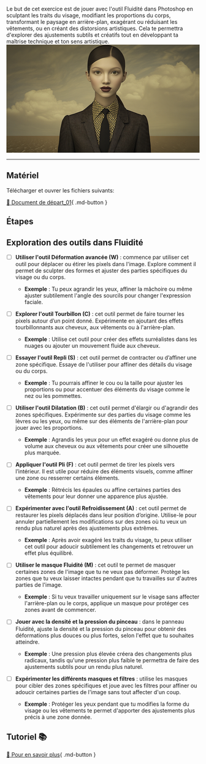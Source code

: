 <style>.md-footer{display:none;}</style>
<style>.md-headher{display:none;}</style>

Le but de cet exercice est de jouer avec l'outil Fluidité dans Photoshop en sculptant les traits du visage, modifiant les proportions du corps, transformant le paysage en arrière-plan, exagérant ou réduisant les vêtements, ou en créant des distorsions artistiques. Cela te permettra d'explorer des ajustements subtils et créatifs tout en développant ta maîtrise technique et ton sens artistique.
![](../assets/image/17_femme_fluidite.png)
***

## Matériel

Télécharger et ouvrer les fichiers suivants:

[📁 Document de départ_01](../assets/image/17_femme_dore.png){ .md-button }   <br>   


## Étapes

## Exploration des outils dans Fluidité

- [ ] **Utiliser l'outil Déformation avancée (W)** : commence par utiliser cet outil pour déplacer ou étirer les pixels dans l'image. Explore comment il permet de sculpter des formes et ajuster des parties spécifiques du visage ou du corps.
  - **Exemple** : Tu peux agrandir les yeux, affiner la mâchoire ou même ajuster subtilement l'angle des sourcils pour changer l'expression faciale.

- [ ] **Explorer l'outil Tourbillon (C)** : cet outil permet de faire tourner les pixels autour d’un point donné. Expérimente en ajoutant des effets tourbillonnants aux cheveux, aux vêtements ou à l'arrière-plan.
  - **Exemple** : Utilise cet outil pour créer des effets surréalistes dans les nuages ou ajouter un mouvement fluide aux cheveux.

- [ ] **Essayer l'outil Repli (S)** : cet outil permet de contracter ou d’affiner une zone spécifique. Essaye de l'utiliser pour affiner des détails du visage ou du corps.
  - **Exemple** : Tu pourrais affiner le cou ou la taille pour ajuster les proportions ou pour accentuer des éléments du visage comme le nez ou les pommettes.

- [ ] **Utiliser l'outil Dilatation (B)** : cet outil permet d'élargir ou d'agrandir des zones spécifiques. Expérimente sur des parties du visage comme les lèvres ou les yeux, ou même sur des éléments de l'arrière-plan pour jouer avec les proportions.
  - **Exemple** : Agrandis les yeux pour un effet exagéré ou donne plus de volume aux cheveux ou aux vêtements pour créer une silhouette plus marquée.

- [ ] **Appliquer l'outil Pli (F)** : cet outil permet de tirer les pixels vers l’intérieur. Il est utile pour réduire des éléments visuels, comme affiner une zone ou resserrer certains éléments.
  - **Exemple** : Rétrécis les épaules ou affine certaines parties des vêtements pour leur donner une apparence plus ajustée.

- [ ] **Expérimenter avec l'outil Refroidissement (A)** : cet outil permet de restaurer les pixels déplacés dans leur position d’origine. Utilise-le pour annuler partiellement les modifications sur des zones où tu veux un rendu plus naturel après des ajustements plus extrêmes.
  - **Exemple** : Après avoir exagéré les traits du visage, tu peux utiliser cet outil pour adoucir subtilement les changements et retrouver un effet plus équilibré.

- [ ] **Utiliser le masque Fluidité (M)** : cet outil te permet de masquer certaines zones de l'image que tu ne veux pas déformer. Protège les zones que tu veux laisser intactes pendant que tu travailles sur d'autres parties de l'image.
  - **Exemple** : Si tu veux travailler uniquement sur le visage sans affecter l'arrière-plan ou le corps, applique un masque pour protéger ces zones avant de commencer.

- [ ] **Jouer avec la densité et la pression du pinceau** : dans le panneau Fluidité, ajuste la densité et la pression du pinceau pour obtenir des déformations plus douces ou plus fortes, selon l'effet que tu souhaites atteindre.
  - **Exemple** : Une pression plus élevée créera des changements plus radicaux, tandis qu'une pression plus faible te permettra de faire des ajustements subtils pour un rendu plus naturel.

- [ ] **Expérimenter les différents masques et filtres** : utilise les masques pour cibler des zones spécifiques et joue avec les filtres pour affiner ou adoucir certaines parties de l'image sans tout affecter d'un coup.
  - **Exemple** : Protéger les yeux pendant que tu modifies la forme du visage ou les vêtements te permet d'apporter des ajustements plus précis à une zone donnée.




## Tutoriel 📚

[📖 Pour en savoir plus](https://uqam-my.sharepoint.com/:f:/g/personal/lavoie-pilote_francoise_uqam_ca/EmmeRkiSKgpBq2tWHMlgyhYBuash2fpZK9bxHCJQRcqs_w?e=uzgDzk){ .md-button }   <br>
